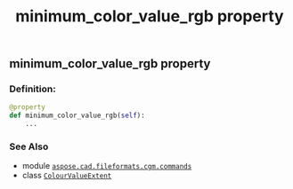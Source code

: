 ﻿---
title: minimum_color_value_rgb property
second_title: Aspose.CAD for Python via .NET API References
description: 
type: docs
weight: 100
url: /python-net/aspose.cad.fileformats.cgm.commands/colourvalueextent/minimum_color_value_rgb/
is_root: false
---

## minimum_color_value_rgb property

### Definition:
```python
@property
def minimum_color_value_rgb(self):
    ...
```

### See Also
* module [`aspose.cad.fileformats.cgm.commands`](../../)
* class [`ColourValueExtent`](/cad/python-net/aspose.cad.fileformats.cgm.commands/colourvalueextent)
